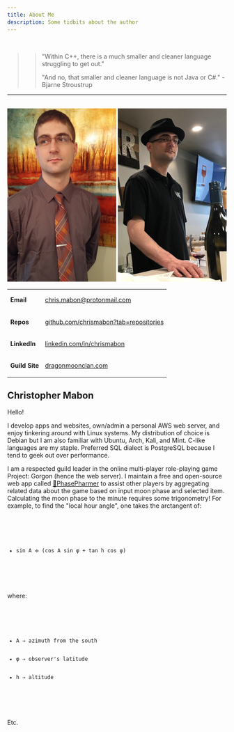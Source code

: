 ```yaml
---
title: About Me
description: Some tidbits about the author
---
```


<br>

>> "Within C++, there is a much smaller and cleaner language struggling to get out."
>>
>> "And no, that smaller and cleaner language is not Java or C#."
>> -Bjarne Stroustrup

---

<br>

<div class="gridwrap">
    <div class="gridleft">
        <img class="rounded" src="assets/images/face.png" alt="Chris Mabon">
        <img class="rounded" src="assets/images/winebar.png" alt="Chris Mabon">
    </div>
    <div class="gridrightspan">
        <table> 
            <tbody>
                <tr>
                    <td><p><strong>Email</strong></p></td>
                    <td><p class="redlist"><a href="mailto:chris.mabon@protonmail.com">chris.mabon@protonmail.com</a></p></td>
                </tr>
                <tr>
                    <td><p><strong>Repos</strong></p></td>
                    <td><p class="redlist"><a href="https://github.com/chrismabon?tab=repositories">github.com/chrismabon?tab=repositories</a></p></td>
                </tr>
                <tr>
                    <td><p><strong>LinkedIn</strong></p></td>
                    <td><p class="redlist"><a href="https://www.linkedin.com/in/chrismabon">linkedin.com/in/chrismabon</a></p></td>
                </tr>
                <tr>
                    <td><p><strong>Guild Site</strong></p></td>
                    <td><p class="redlist"><a href="http://dragonmoonclan.com">dragonmoonclan.com</a></p></td>
                </tr>
            </tbody>
        </table>
        <h2>Christopher Mabon</h2>
        <p class="blocktext">Hello!</p>
        <p class="blocktext">I develop apps and websites, 
            own/admin a personal AWS web server, and enjoy tinkering around 
            with Linux systems. My distribution of choice is Debian but
            I am also familiar with Ubuntu, Arch, Kali, and Mint. 
            C-like languages are my staple. Preferred SQL dialect is
            PostgreSQL because I tend to geek out over performance.</p>
        <p class="blocktext">I am a respected guild leader in the online 
            multi-player role-playing game Project: Gorgon (hence the web 
            server). I maintain a free and open-source web app called 
            <a href="https://github.com/chrismabon/PhasePharmer">🌙PhasePharmer</a> 
            to assist other players by aggregating related data about 
            the game based on input moon phase and selected item.
            Calculating the moon phase to the minute requires some 
            trigonometry! For example, to find the "local hour angle", 
            one takes the arctangent of:</p> 
        <code>
            <ul>
                <li>sin A ➗ (cos A sin φ + tan h cos φ)</li>
            </ul>
        </code>
            <p class="blocktext">where:</p>
        <code>
            <ul>
                <li>A ⇒ azimuth from the south</li>
                <li>φ ⇒ observer's latitude</li>
                <li>h ⇒ altitude</li>
            </ul>
        </code>
        <p class="blocktext">Etc.</p>
    </div>
</div>


